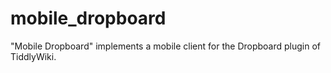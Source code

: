 # mobile_dropboard
"Mobile Dropboard" implements a mobile client for the Dropboard plugin of TiddlyWiki.
